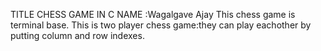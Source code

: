 TITLE CHESS GAME IN C
NAME :Wagalgave Ajay
This chess game is terminal base.
This is two player chess game:they can play eachother by putting column and row indexes.
